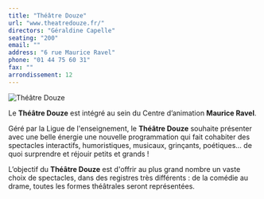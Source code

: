 ```yaml
---
title: "Théâtre Douze"
url: "www.theatredouze.fr/"
directors: "Géraldine Capelle"
seating: "200"
email: ""
address: "6 rue Maurice Ravel"
phone: "01 44 75 60 31"
fax: ""
arrondissement: 12
---
```


![Théâtre Douze](../images/12eme/theatre-douze/theatre-douze-1.jpg)

Le **Théâtre Douze** est intégré au sein du Centre d’animation **Maurice Ravel**.

Géré par la Ligue de l'enseignement, le **Théâtre Douze** souhaite présenter avec une belle énergie une nouvelle programmation qui fait cohabiter des spectacles interactifs, humoristiques, musicaux, grinçants, poétiques… de quoi  surprendre et réjouir petits et grands !

L’objectif du **Théâtre Douze** est d'offrir au plus grand nombre un vaste choix de spectacles, dans des registres très différents : de la comédie au drame, toutes les formes théâtrales seront représentées.
